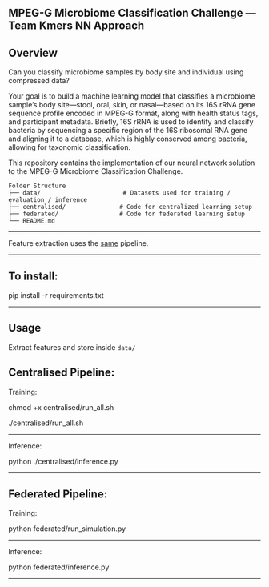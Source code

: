 MPEG-G Microbiome Classification Challenge — Team Kmers NN Approach
---


Overview
---
Can you classify microbiome samples by body site and individual using compressed data?

Your goal is to build a machine learning model that classifies a microbiome sample’s body site—stool, oral, skin, or nasal—based on its 16S rRNA gene sequence profile encoded in MPEG-G format, along with health status tags, and participant metadata. Briefly, 16S rRNA is used to identify and classify bacteria by sequencing a specific region of the 16S ribosomal RNA gene and aligning it to a database, which is highly conserved among bacteria, allowing for taxonomic classification.

This repository contains the implementation of our neural network solution to the MPEG-G Microbiome Classification Challenge. 

```
Folder Structure
├── data/                       # Datasets used for training / evaluation / inference
├── centralised/               # Code for centralized learning setup
├── federated/                 # Code for federated learning setup
└── README.md   
```


---

Feature extraction uses the [same](https://github.com/koleshjr/MPEG-G-Microbiome-Classification-Challenge/tree/main/data_prep) pipeline.

---

To install:
---

pip install -r requirements.txt

---

Usage
---

Extract features and store inside `data/`


Centralised Pipeline:
---

Training:


chmod +x centralised/run_all.sh


./centralised/run_all.sh

---

Inference:

python ./centralised/inference.py

---

Federated Pipeline:
---

Training:

python federated/run_simulation.py

---

Inference:

python federated/inference.py

---

